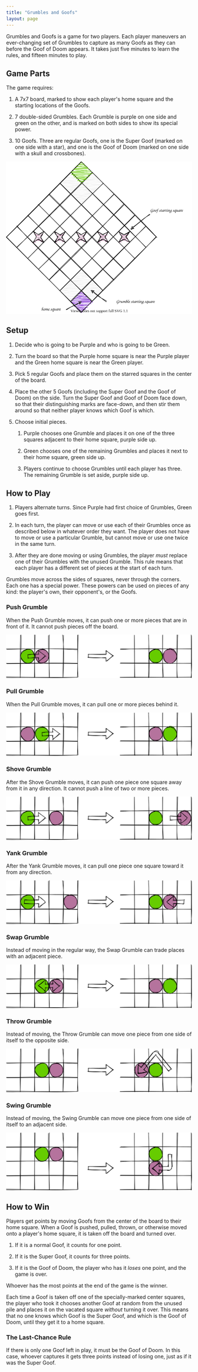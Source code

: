 ```yaml
---
title: "Grumbles and Goofs"
layout: page
---
```


Grumbles and Goofs is a game for two players. Each player maneuvers an
ever-changing set of Grumbles to capture as many Goofs as they can before the
Goof of Doom appears. It takes just five minutes to learn the rules, and fifteen
minutes to play.

## Game Parts

The game requires:

1.  A 7x7 board, marked to show each player's home square and the starting
    locations of the Goofs.

2.  7 double-sided Grumbles. Each Grumble is purple on one side and green on the
    other, and is marked on both sides to show its special power.

3.  10 Goofs. Three are regular Goofs, one is the Super Goof (marked on one side
    with a star), and one is the Goof of Doom (marked on one side with a skull
    and crossbones).

<img src="./board.svg" alt="Board" />

## Setup

1.  Decide who is going to be Purple and who is going to be Green.

2.  Turn the board so that the Purple home square is near the Purple player and
    the Green home square is near the Green player.

3.  Pick 5 regular Goofs and place them on the starred squares in the center of
    the board.

4.  Place the other 5 Goofs (including the Super Goof and the Goof of Doom) on
    the side. Turn the Super Goof and Goof of Doom face down, so that their
    distinguishing marks are face-down, and then stir them around so that
    neither player knows which Goof is which.

5.  Choose initial pieces.

    1.  Purple chooses one Grumble and places it on one of the three squares
        adjacent to their home square, purple side up.

    2.  Green chooses one of the remaining Grumbles and places it next to their
        home square, green side up.

    3.  Players continue to choose Grumbles until each player has three. The
        remaining Grumble is set aside, purple side up.

## How to Play

1.  Players alternate turns. Since Purple had first choice of Grumbles, Green goes
    first.

2.  In each turn, the player can move or use each of their Grumbles once as
    described below in whatever order they want. The player does not have to
    move or use a particular Grumble, but cannot move or use one twice in the
    same turn.

3.  After they are done moving or using Grumbles, the player *must* replace one
    of their Grumbles with the unused Grumble.  This rule means that each player
    has a different set of pieces at the start of each turn.

Grumbles move across the sides of squares, never through the corners.  Each one
has a special power. These powers can be used on pieces of any kind: the
player's own, their opponent's, or the Goofs.

### Push Grumble

When the Push Grumble moves, it can push one or more pieces that are in
front of it. It cannot push pieces off the board.

<img src="./push.svg" alt="Push Grumble" />

### Pull Grumble

When the Pull Grumble moves, it can pull one or more pieces behind it.

<img src="./pull.svg" alt="Pull Grumble" />

### Shove Grumble

After the Shove Grumble moves, it can push one piece one square away from it in
any direction. It cannot push a line of two or more pieces.

<img src="./shove.svg" alt="Shove Grumble" />

### Yank Grumble

After the Yank Grumble moves, it can pull one piece one square toward it from
any direction.

<img src="./yank.svg" alt="Yank Grumble" />

### Swap Grumble

Instead of moving in the regular way, the Swap Grumble can trade places with an
adjacent piece.

<img src="./swap.svg" alt="Swap Grumble" />

### Throw Grumble

Instead of moving, the Throw Grumble can move one piece from one side of
itself to the opposite side.

<img src="./throw.svg" alt="Throw Grumble" />

### Swing Grumble

Instead of moving, the Swing Grumble can move one piece from one side of
itself to an adjacent side.

<img src="./swing.svg" alt="Swing Grumble" />

## How to Win

Players get points by moving Goofs from the center of the board to their home
square.  When a Goof is pushed, pulled, thrown, or otherwise moved onto a
player's home square, it is taken off the board and turned over.

1.  If it is a normal Goof, it counts for one point.

2.  If it is the Super Goof, it counts for three points.

3.  If it is the Goof of Doom, the player who has it *loses* one point,
    and the game is over.

Whoever has the most points at the end of the game is the winner.

Each time a Goof is taken off one of the specially-marked center squares, the
player who took it chooses another Goof at random from the unused pile and
places it on the vacated square *without* turning it over. This means that no
one knows which Goof is the Super Goof, and which is the Goof of Doom, until
they get it to a home square.

### The Last-Chance Rule

If there is only one Goof left in play, it must be the Goof of Doom. In this
case, whoever captures it gets three points instead of losing one, just as if it
was the Super Goof.
